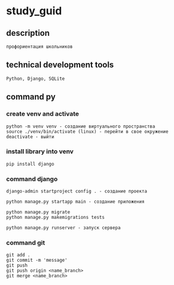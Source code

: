 # study_guid

## description
    профориентация школьников

## technical development tools
    Python, Django, SQLite

## command py

### create venv and activate
    python -m venv venv - создание виртуального пространства
    source ./venv/bin/activate (linux) - перейти в свое окружение
    deactivate - выйти

### install library into venv
    pip install django

### command django
    django-admin startproject config . - создание проекта

    python manage.py startapp main - создание приложения 

    python manage.py migrate
    python manage.py makemigrations tests   

    python manage.py runserver - запуск сервера

### command git
    git add .
    git commit -m 'message'
    git push
    git push origin <name_branch>
    git merge <name_branch>
